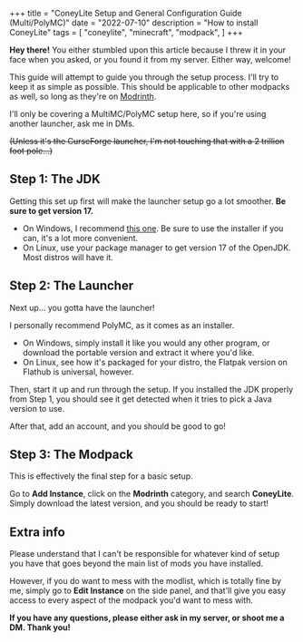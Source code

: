 +++
title = "ConeyLite Setup and General Configuration Guide (Multi/PolyMC)"
date = "2022-07-10"
description = "How to install ConeyLite"
tags = [
    "coneylite",
    "minecraft",
    "modpack",
]
+++

**Hey there!** You either stumbled upon this article because I threw it in your
face when you asked, or you found it from my server. Either way, welcome!

This guide will attempt to guide you through the setup process. I'll try to keep
it as simple as possible. This should be applicable to other modpacks as well,
so long as they're on [Modrinth](https://modrinth.com).

I'll only be covering a MultiMC/PolyMC setup here, so if you're using another
launcher, ask me in DMs.

~~(Unless it's the CurseForge launcher, I'm not touching that
with a 2 trillion foot pole...)~~

## Step 1: The JDK

Getting this set up first will make the launcher setup go a lot smoother.
**Be sure to get version 17.**

* On Windows, I recommend [this one](https://adoptium.net/). Be sure to use
the installer if you can, it's a lot more convenient.
* On Linux, use your package manager to get version 17 of the OpenJDK.
Most distros will have it.

## Step 2: The Launcher

Next up... you gotta have the launcher!

I personally recommend PolyMC, as it comes as an installer.

* On Windows, simply install it like you would any other program, or download
the portable version and extract it where you'd like.
* On Linux, see how it's packaged for your distro,
the Flatpak version on Flathub is universal, however.

Then, start it up and run through the setup. If you installed the JDK properly
from Step 1, you should see it get detected when it tries to pick a Java version
to use.

After that, add an account, and you should be good to go!

## Step 3: The Modpack

This is effectively the final step for a basic setup.

Go to **Add Instance**, click on the **Modrinth** category, and search
**ConeyLite**. Simply download the latest version, and you should be ready to start!

## Extra info

Please understand that I can't be responsible for whatever kind of setup you
have that goes beyond the main list of mods you have installed.

However, if you do want to mess with the modlist, which is totally fine by me,
simply go to **Edit Instance** on the side panel, and that'll give you easy
access to every aspect of the modpack you'd want to mess with.

**If you have any questions, please either ask in my server, or shoot me a DM.
Thank you!**
